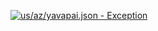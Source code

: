 [![us/az/yavapai.json - Exception](https://img.shields.io/badge/us/az/yavapai.json-Exception-red)](https://github.com/openaddresses/openaddresses/tree/master/sources/us/az/yavapai.json)